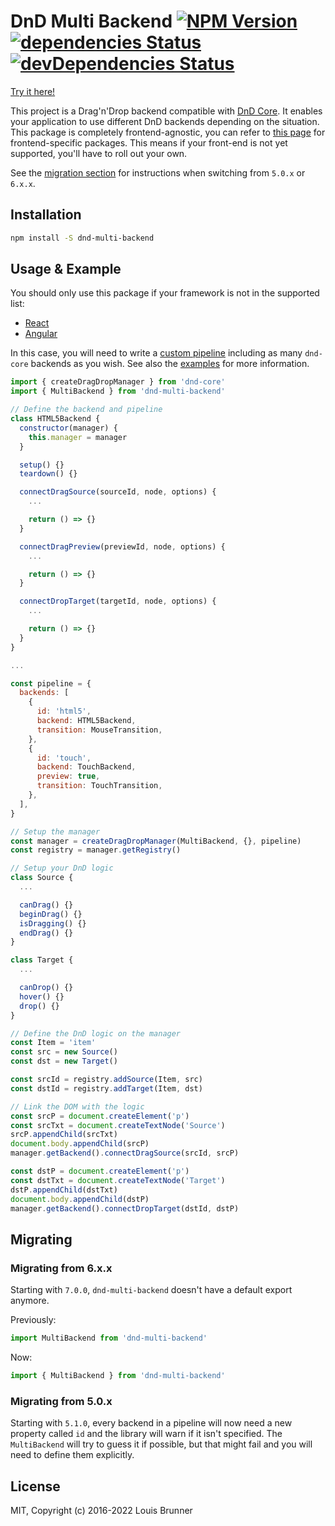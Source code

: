 # DnD Multi Backend [![NPM Version][npm-image]][npm-url] [![dependencies Status][deps-image]][deps-url] [![devDependencies Status][deps-dev-image]][deps-dev-url]

[Try it here!](https://louisbrunner.github.io/dnd-multi-backend/examples/dnd-multi-backend.html)

This project is a Drag'n'Drop backend compatible with [DnD Core](https://github.com/react-dnd/react-dnd/tree/master/packages/dnd-core).
It enables your application to use different DnD backends depending on the situation. This package is completely frontend-agnostic, you can refer to [this page](https://github.com/LouisBrunner/dnd-multi-backend) for frontend-specific packages. This means if your front-end is not yet supported, you'll have to roll out your own.

See the [migration section](#migrating) for instructions when switching from `5.0.x` or `6.x.x`.

## Installation

```sh
npm install -S dnd-multi-backend
```

## Usage & Example

You should only use this package if your framework is not in the supported list:
 - [React](../react-dnd-multi-backend)
 - [Angular](https://github.com/cormacrelf/angular-skyhook)

In this case, you will need to write a [custom pipeline](../react-dnd-multi-backend#create-a-custom-pipeline) including as many `dnd-core` backends as you wish. See also the [examples](examples/) for more information.

```js
import { createDragDropManager } from 'dnd-core'
import { MultiBackend } from 'dnd-multi-backend'

// Define the backend and pipeline
class HTML5Backend {
  constructor(manager) {
    this.manager = manager
  }

  setup() {}
  teardown() {}

  connectDragSource(sourceId, node, options) {
    ...

    return () => {}
  }

  connectDragPreview(previewId, node, options) {
    ...

    return () => {}
  }

  connectDropTarget(targetId, node, options) {
    ...

    return () => {}
  }
}

...

const pipeline = {
  backends: [
    {
      id: 'html5',
      backend: HTML5Backend,
      transition: MouseTransition,
    },
    {
      id: 'touch',
      backend: TouchBackend,
      preview: true,
      transition: TouchTransition,
    },
  ],
}

// Setup the manager
const manager = createDragDropManager(MultiBackend, {}, pipeline)
const registry = manager.getRegistry()

// Setup your DnD logic
class Source {
  ...

  canDrag() {}
  beginDrag() {}
  isDragging() {}
  endDrag() {}
}

class Target {
  ...

  canDrop() {}
  hover() {}
  drop() {}
}

// Define the DnD logic on the manager
const Item = 'item'
const src = new Source()
const dst = new Target()

const srcId = registry.addSource(Item, src)
const dstId = registry.addTarget(Item, dst)

// Link the DOM with the logic
const srcP = document.createElement('p')
const srcTxt = document.createTextNode('Source')
srcP.appendChild(srcTxt)
document.body.appendChild(srcP)
manager.getBackend().connectDragSource(srcId, srcP)

const dstP = document.createElement('p')
const dstTxt = document.createTextNode('Target')
dstP.appendChild(dstTxt)
document.body.appendChild(dstP)
manager.getBackend().connectDropTarget(dstId, dstP)
```

## Migrating

### Migrating from 6.x.x

Starting with `7.0.0`, `dnd-multi-backend` doesn't have a default export anymore.

Previously:
```js
import MultiBackend from 'dnd-multi-backend'
```

Now:
```js
import { MultiBackend } from 'dnd-multi-backend'
```

### Migrating from 5.0.x

Starting with `5.1.0`, every backend in a pipeline will now need a new property called `id` and the library will warn if it isn't specified. The `MultiBackend` will try to guess it if possible, but that might fail and you will need to define them explicitly.

## License

MIT, Copyright (c) 2016-2022 Louis Brunner



[npm-image]: https://img.shields.io/npm/v/dnd-multi-backend.svg
[npm-url]: https://npmjs.org/package/dnd-multi-backend
[deps-image]: https://david-dm.org/louisbrunner/dnd-multi-backend/status.svg
[deps-url]: https://david-dm.org/louisbrunner/dnd-multi-backend
[deps-dev-image]: https://david-dm.org/louisbrunner/dnd-multi-backend/dev-status.svg
[deps-dev-url]: https://david-dm.org/louisbrunner/dnd-multi-backend?type=dev
